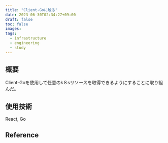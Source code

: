 ```yaml
---
title: "Client-Goに触る"
date: 2023-06-30T02:34:27+09:00
draft: false
toc: false
images:
tags:
  - infrastructure
  - engineering
  - study
---
```


## 概要
Client-Goを使用して任意のk８sリソースを取得できるようにすることに取り組んだ。

## 使用技術
React, Go

## Reference



